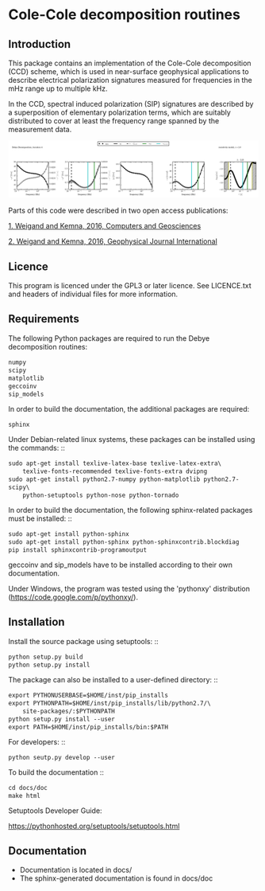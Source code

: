 Cole-Cole decomposition routines
================================

Introduction
------------

This package contains an implementation of the Cole-Cole decomposition (CCD)
scheme, which is used in near-surface geophysical applications to describe
electrical polarization signatures measured for frequencies in the mHz range up
to multiple kHz.

In the CCD, spectral induced polarization (SIP) signatures are described by a
superposition of elementary polarization terms, which are suitably distributed
to cover at least the frequency range spanned by the measurement data.

![example output](docs/example_for_readme/results_3/plot_spec_000_iteration0004.png)

Parts of this code were described in two open access publications:

[1. Weigand and Kemna, 2016, Computers and Geosciences](http://www.sciencedirect.com/science/article/pii/S0098300415300625)

[2. Weigand and Kemna, 2016, Geophysical Journal International](http://gji.oxfordjournals.org/content/205/3/1414)


Licence
-------

This program is licenced under the GPL3 or later licence. See LICENCE.txt and
headers of individual files for more information.

Requirements
------------

The following Python packages are required to run the Debye decomposition
routines:

	numpy
	scipy
	matplotlib
	geccoinv
	sip_models

In order to build the documentation, the additional packages are required:

	sphinx

Under Debian-related linux systems, these packages can be installed using the
commands: ::

    sudo apt-get install texlive-latex-base texlive-latex-extra\
        texlive-fonts-recommended texlive-fonts-extra dvipng
    sudo apt-get install python2.7-numpy python-matplotlib python2.7-scipy\
        python-setuptools python-nose python-tornado

In order to build the documentation, the following sphinx-related packages must
be installed: ::

    sudo apt-get install python-sphinx
    sudo apt-get install python-sphinx python-sphinxcontrib.blockdiag
    pip install sphinxcontrib-programoutput


geccoinv and sip_models have to be installed according to their own documentation.

Under Windows, the program was tested using the 'pythonxy' distribution
(https://code.google.com/p/pythonxy/).


Installation
------------

Install the source package using setuptools: ::

    python setup.py build
    python setup.py install


The package can also be installed to a user-defined directory: ::

    export PYTHONUSERBASE=$HOME/inst/pip_installs
    export PYTHONPATH=$HOME/inst/pip_installs/lib/python2.7/\
        site-packages/:$PYTHONPATH
    python setup.py install --user
    export PATH=$HOME/inst/pip_installs/bin:$PATH


For developers: ::

    python seutp.py develop --user

To build the documentation ::

    cd docs/doc
    make html

Setuptools Developer Guide:

https://pythonhosted.org/setuptools/setuptools.html

Documentation
-------------

 * Documentation is located in docs/
 * The sphinx-generated documentation is found in docs/doc

